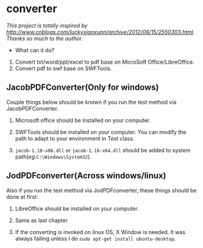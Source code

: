 # converter
*This project is totally inspired by http://www.cnblogs.com/luckyxiaoxuan/archive/2012/06/15/2550303.html. Thanks so much to the author.*
+ What can it do?
1. Convert txt/word/ppt/excel to pdf base on MicroSoft Office/LibreOffice.
2. Convert pdf to swf base on SWFTools.

## JacobPDFConverter(Only for windows)
Couple things below should be known if you run the test method via JacobPDFConverter.

1. Microsoft office should be installed on your computer.

2. SWFTools should be installed on your computer. You can modify the path to adapt to your environment in Test class.

3. `jacob-1.18-x86.dll` or `jacob-1.18-x64.dll` should be added to system path(*eg.*`C:\Windows\System32`).

## JodPDFconverter(Across windows/linux)
Also if you run the test method via JodPDFconverter, these things should be done at first:

1. LibreOffice should be installed on your computer.

2. Same as last chapter

3. If the converting is invoked on linux OS, X Window is needed. It was always failing unless I do `sudo apt-get install ubuntu-desktop`.